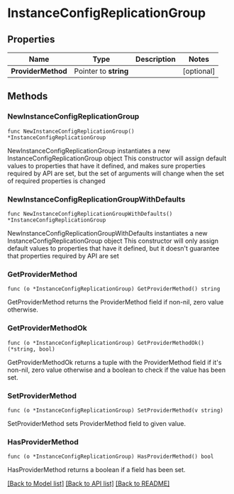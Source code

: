 # InstanceConfigReplicationGroup

## Properties

Name | Type | Description | Notes
------------ | ------------- | ------------- | -------------
**ProviderMethod** | Pointer to **string** |  | [optional] 

## Methods

### NewInstanceConfigReplicationGroup

`func NewInstanceConfigReplicationGroup() *InstanceConfigReplicationGroup`

NewInstanceConfigReplicationGroup instantiates a new InstanceConfigReplicationGroup object
This constructor will assign default values to properties that have it defined,
and makes sure properties required by API are set, but the set of arguments
will change when the set of required properties is changed

### NewInstanceConfigReplicationGroupWithDefaults

`func NewInstanceConfigReplicationGroupWithDefaults() *InstanceConfigReplicationGroup`

NewInstanceConfigReplicationGroupWithDefaults instantiates a new InstanceConfigReplicationGroup object
This constructor will only assign default values to properties that have it defined,
but it doesn't guarantee that properties required by API are set

### GetProviderMethod

`func (o *InstanceConfigReplicationGroup) GetProviderMethod() string`

GetProviderMethod returns the ProviderMethod field if non-nil, zero value otherwise.

### GetProviderMethodOk

`func (o *InstanceConfigReplicationGroup) GetProviderMethodOk() (*string, bool)`

GetProviderMethodOk returns a tuple with the ProviderMethod field if it's non-nil, zero value otherwise
and a boolean to check if the value has been set.

### SetProviderMethod

`func (o *InstanceConfigReplicationGroup) SetProviderMethod(v string)`

SetProviderMethod sets ProviderMethod field to given value.

### HasProviderMethod

`func (o *InstanceConfigReplicationGroup) HasProviderMethod() bool`

HasProviderMethod returns a boolean if a field has been set.


[[Back to Model list]](../README.md#documentation-for-models) [[Back to API list]](../README.md#documentation-for-api-endpoints) [[Back to README]](../README.md)


